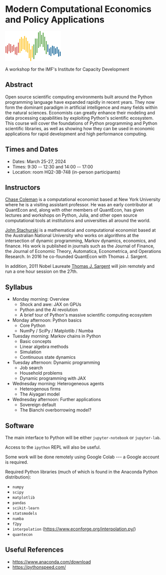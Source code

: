 # Modern Computational Economics and Policy Applications

![](qe-logo-large.png)

A workshop for the IMF's Institute for Capacity Development

## Abstract

Open source scientific computing environments built around the Python
programming language have expanded rapidly in recent years. They now form the
dominant paradigm in artificial intelligence and many fields within the natural
sciences.  Economists can greatly enhance their modeling and data processing
capabilities by exploiting Python's scientific ecosystem.  This course will
cover the foundations of Python programming and Python scientific libraries, as
well as showing how they can be used in economic applications for rapid
development and high performance computing.

## Times and Dates

* Dates: March 25-27, 2024
* Times: 9:30 -- 12:30 and 14:00 -- 17:00 
* Location: room HQ2-3B-748 (in-person participants) 

## Instructors

[Chase Coleman](https://github.com/cc7768) is a computational economist based at New York University where
he is a visiting assistant professor. He was an early contributor at QuantEcon
and, along with other members of QuantEcon, has given lectures and workshops
on Python, Julia, and other open source computational tools at institutions and
universities all around the world.

[John Stachurski](https://johnstachurski.net/) is a mathematical and
computational economist based at the Australian National University who works on
algorithms at the intersection of dynamic programming, Markov dynamics,
economics, and finance.  His work is published in journals such as the Journal
of Finance, the Journal of Economic Theory, Automatica, Econometrica, and
Operations Research.  In 2016 he co-founded QuantEcon with Thomas J. Sargent. 

In addition, 2011 Nobel Laureate [Thomas J. Sargent](http://www.tomsargent.com/)
will join remotely and run a one hour session on the 27th.


## Syllabus

* Monday morning: Overview
  - Shock and awe: JAX on GPUs 
  - Python and the AI revolution
  - A brief tour of Python's massive scientific computing ecosystem
* Monday afternoon: Python basics
  - Core Python 
  - NumPy / SciPy / Matplotlib / Numba
* Tuesday morning: Markov chains in Python
  - Basic concepts
  - Linear algebra methods
  - Simulation
  - Continuous state dynamics
* Tuesday afternoon: Dynamic programming
  - Job search
  - Household problems
  - Dynamic programming with JAX
* Wednesday morning: Heterogeneous agents
  - Heterogenous firms
  - The Aiyagari model
* Wednesday afternoon: Further applications
  - Sovereign default
  - The Bianchi overborrowing model?


## Software

The main interface to Python will be either `jupyter-notebook` or `jupyter-lab`.

Access to the `ipython` REPL will also be useful.

Some work will be done remotely using Google Colab --- a Google account is
required.

Required Python libraries (much of which is found in the Anaconda Python distribution):

* `numpy`
* `scipy`
* `matplotlib`
* `pandas`
* `scikit-learn`
* `statsmodels`
* `numba`
* `f2py`
* `interpolation` (https://www.econforge.org/interpolation.py/)
* `quantecon`

## Useful References

* https://www.anaconda.com/download
* https://pythonspeed.com/
